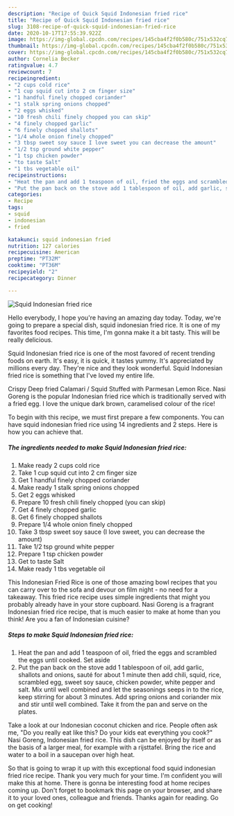 ```yaml
---
description: "Recipe of Quick Squid Indonesian fried rice"
title: "Recipe of Quick Squid Indonesian fried rice"
slug: 3108-recipe-of-quick-squid-indonesian-fried-rice
date: 2020-10-17T17:55:39.922Z
image: https://img-global.cpcdn.com/recipes/145cba4f2f0b580c/751x532cq70/squid-indonesian-fried-rice-recipe-main-photo.jpg
thumbnail: https://img-global.cpcdn.com/recipes/145cba4f2f0b580c/751x532cq70/squid-indonesian-fried-rice-recipe-main-photo.jpg
cover: https://img-global.cpcdn.com/recipes/145cba4f2f0b580c/751x532cq70/squid-indonesian-fried-rice-recipe-main-photo.jpg
author: Cornelia Becker
ratingvalue: 4.7
reviewcount: 7
recipeingredient:
- "2 cups cold rice"
- "1 cup squid cut into 2 cm finger size"
- "1 handful finely chopped coriander"
- "1 stalk spring onions chopped"
- "2 eggs whisked"
- "10 fresh chili finely chopped you can skip"
- "4 finely chopped garlic"
- "6 finely chopped shallots"
- "1/4 whole onion finely chopped"
- "3 tbsp sweet soy sauce I love sweet you can decrease the amount"
- "1/2 tsp ground white pepper"
- "1 tsp chicken powder"
- "to taste Salt"
- "1 tbs vegetable oil"
recipeinstructions:
- "Heat the pan and add 1 teaspoon of oil, fried the eggs and scrambled the eggs until cooked. Set aside"
- "Put the pan back on the stove add 1 tablespoon of oil, add garlic, shallots and onions, sauté for about 1 minute then add chili, squid, rice, scrambled egg, sweet soy sauce, chicken powder, white pepper and salt. Mix until well combined and let the seasonings seeps in to the rice, keep stirring for about 3 minutes. Add spring onions and coriander mix and stir until well combined. Take it from the pan and serve on the plates."
categories:
- Recipe
tags:
- squid
- indonesian
- fried

katakunci: squid indonesian fried 
nutrition: 127 calories
recipecuisine: American
preptime: "PT32M"
cooktime: "PT36M"
recipeyield: "2"
recipecategory: Dinner

---
```



![Squid Indonesian fried rice](https://img-global.cpcdn.com/recipes/145cba4f2f0b580c/751x532cq70/squid-indonesian-fried-rice-recipe-main-photo.jpg)

Hello everybody, I hope you're having an amazing day today. Today, we're going to prepare a special dish, squid indonesian fried rice. It is one of my favorites food recipes. This time, I'm gonna make it a bit tasty. This will be really delicious.

Squid Indonesian fried rice is one of the most favored of recent trending foods on earth. It's easy, it is quick, it tastes yummy. It's appreciated by millions every day. They're nice and they look wonderful. Squid Indonesian fried rice is something that I've loved my entire life.

Crispy Deep fried Calamari / Squid Stuffed with Parmesan Lemon Rice. Nasi Goreng is the popular Indonesian fried rice which is traditionally served with a fried egg. I love the unique dark brown, caramelised colour of the rice!


To begin with this recipe, we must first prepare a few components. You can have squid indonesian fried rice using 14 ingredients and 2 steps. Here is how you can achieve that.

<!--inarticleads1-->

##### The ingredients needed to make Squid Indonesian fried rice:

1. Make ready 2 cups cold rice
1. Take 1 cup squid cut into 2 cm finger size
1. Get 1 handful finely chopped coriander
1. Make ready 1 stalk spring onions chopped
1. Get 2 eggs whisked
1. Prepare 10 fresh chili finely chopped (you can skip)
1. Get 4 finely chopped garlic
1. Get 6 finely chopped shallots
1. Prepare 1/4 whole onion finely chopped
1. Take 3 tbsp sweet soy sauce (I love sweet, you can decrease the amount)
1. Take 1/2 tsp ground white pepper
1. Prepare 1 tsp chicken powder
1. Get to taste Salt
1. Make ready 1 tbs vegetable oil


This Indonesian Fried Rice is one of those amazing bowl recipes that you can carry over to the sofa and devour on film night - no need for a takeaway. This fried rice recipe uses simple ingredients that might you probably already have in your store cupboard. Nasi Goreng is a fragrant Indonesian fried rice recipe, that is much easier to make at home than you think! Are you a fan of Indonesian cuisine? 

<!--inarticleads2-->

##### Steps to make Squid Indonesian fried rice:

1. Heat the pan and add 1 teaspoon of oil, fried the eggs and scrambled the eggs until cooked. Set aside
1. Put the pan back on the stove add 1 tablespoon of oil, add garlic, shallots and onions, sauté for about 1 minute then add chili, squid, rice, scrambled egg, sweet soy sauce, chicken powder, white pepper and salt. Mix until well combined and let the seasonings seeps in to the rice, keep stirring for about 3 minutes. Add spring onions and coriander mix and stir until well combined. Take it from the pan and serve on the plates.


Take a look at our Indonesian coconut chicken and rice. People often ask me, &#34;Do you really eat like this? Do your kids eat everything you cook?&#34; Nasi Goreng, Indonesian fried rice. This dish can be enjoyed by itself or as the basis of a larger meal, for example with a rijsttafel. Bring the rice and water to a boil in a saucepan over high heat. 

So that is going to wrap it up with this exceptional food squid indonesian fried rice recipe. Thank you very much for your time. I'm confident you will make this at home. There is gonna be interesting food at home recipes coming up. Don't forget to bookmark this page on your browser, and share it to your loved ones, colleague and friends. Thanks again for reading. Go on get cooking!
